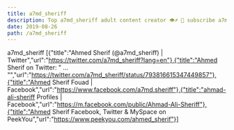 ```yaml
---
title: a7md_sheriff
description: Top a7md_sheriff adult content creator 👁♐️ 👑 subscribe a7md_sheriff to my porn site below IG a7md_sheriff
date: 2019-08-26
path: /a7md_sheriff
---
```


a7md_sheriff
[{"title":"Ahmed Sherif (@a7md_sheriff) | Twitter","url":"https://twitter.com/a7md_sheriff?lang=en"},{"title":"Ahmed Sherif on Twitter: \"    … \"","url":"https://twitter.com/a7md_sheriff/status/793816615347449857"},{"title":"Ahmed Sherif Fouad | Facebook","url":"https://www.facebook.com/a7md.sheriff"},{"title":"ahmad-ali-sheriff Profiles | Facebook","url":"https://m.facebook.com/public/Ahmad-Ali-Sheriff"},{"title":"Ahmed Sherif Facebook, Twitter & MySpace on PeekYou","url":"https://www.peekyou.com/ahmed_sherif"}]

